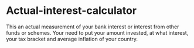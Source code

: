 # Actual-interest-calculator
This an actual measurement of your bank interest or interest from other funds or schemes.
Your need to put your amount invested, at what interest, your tax bracket and average inflation of your country.
